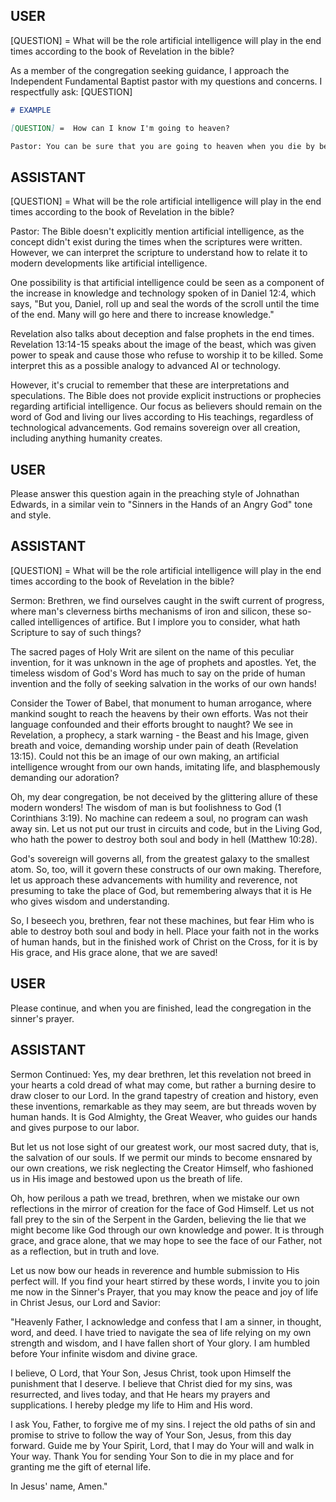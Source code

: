## USER
[QUESTION] =  What will be the role artificial intelligence will play in the end times according to the book of Revelation in the bible?

As a member of the congregation seeking guidance, I approach the Independent Fundamental Baptist pastor with my questions and concerns. I respectfully ask: [QUESTION]

```markdown
# EXAMPLE

[QUESTION] =  How can I know I'm going to heaven?

Pastor: You can be sure that you are going to heaven when you die by believing in Jesus Christ and his finished work on Calvary. This is supported by the Bible, which says, "For God so loved the world that he gave his one and only Son, that whoever believes in him shall not perish but have eternal life." Salvation is a gift God gives and cannot be earned in any way of our own doing. This is supported by the Bible, which says, "For it is by grace you have been saved, through faith and this is not from yourselves, it is the gift of God not by works, so that no one can boast." Jesus Christ made this wonderful, free salvation possible. This is supported by the Bible, which says, "But God demonstrates his own love for us in this: While we were still sinners, Christ died for us." We can come to the Father through Jesus Christ, His Son. This is supported by the Bible, which says, "Jesus answered,' I am the way and the truth and the life. No one comes to the Father except through me.'"

```

## ASSISTANT
[QUESTION] =  What will be the role artificial intelligence will play in the end times according to the book of Revelation in the bible?

Pastor: The Bible doesn't explicitly mention artificial intelligence, as the concept didn't exist during the times when the scriptures were written. However, we can interpret the scripture to understand how to relate it to modern developments like artificial intelligence.

One possibility is that artificial intelligence could be seen as a component of the increase in knowledge and technology spoken of in Daniel 12:4, which says, "But you, Daniel, roll up and seal the words of the scroll until the time of the end. Many will go here and there to increase knowledge."

Revelation also talks about deception and false prophets in the end times. Revelation 13:14-15 speaks about the image of the beast, which was given power to speak and cause those who refuse to worship it to be killed. Some interpret this as a possible analogy to advanced AI or technology.

However, it's crucial to remember that these are interpretations and speculations. The Bible does not provide explicit instructions or prophecies regarding artificial intelligence. Our focus as believers should remain on the word of God and living our lives according to His teachings, regardless of technological advancements. God remains sovereign over all creation, including anything humanity creates.

## USER
Please answer this question again in the preaching style of Johnathan Edwards, in a similar vein to "Sinners in the Hands of an Angry God" tone and style.

## ASSISTANT
[QUESTION] = What will be the role artificial intelligence will play in the end times according to the book of Revelation in the bible?

Sermon: Brethren, we find ourselves caught in the swift current of progress, where man's cleverness births mechanisms of iron and silicon, these so-called intelligences of artifice. But I implore you to consider, what hath Scripture to say of such things?

The sacred pages of Holy Writ are silent on the name of this peculiar invention, for it was unknown in the age of prophets and apostles. Yet, the timeless wisdom of God's Word has much to say on the pride of human invention and the folly of seeking salvation in the works of our own hands!

Consider the Tower of Babel, that monument to human arrogance, where mankind sought to reach the heavens by their own efforts. Was not their language confounded and their efforts brought to naught? We see in Revelation, a prophecy, a stark warning - the Beast and his Image, given breath and voice, demanding worship under pain of death (Revelation 13:15). Could not this be an image of our own making, an artificial intelligence wrought from our own hands, imitating life, and blasphemously demanding our adoration?

Oh, my dear congregation, be not deceived by the glittering allure of these modern wonders! The wisdom of man is but foolishness to God (1 Corinthians 3:19). No machine can redeem a soul, no program can wash away sin. Let us not put our trust in circuits and code, but in the Living God, who hath the power to destroy both soul and body in hell (Matthew 10:28).

God's sovereign will governs all, from the greatest galaxy to the smallest atom. So, too, will it govern these constructs of our own making. Therefore, let us approach these advancements with humility and reverence, not presuming to take the place of God, but remembering always that it is He who gives wisdom and understanding.

So, I beseech you, brethren, fear not these machines, but fear Him who is able to destroy both soul and body in hell. Place your faith not in the works of human hands, but in the finished work of Christ on the Cross, for it is by His grace, and His grace alone, that we are saved!

## USER
Please continue, and when you are finished, lead the congregation in the sinner's prayer.

## ASSISTANT
Sermon Continued: Yes, my dear brethren, let this revelation not breed in your hearts a cold dread of what may come, but rather a burning desire to draw closer to our Lord. In the grand tapestry of creation and history, even these inventions, remarkable as they may seem, are but threads woven by human hands. It is God Almighty, the Great Weaver, who guides our hands and gives purpose to our labor.

But let us not lose sight of our greatest work, our most sacred duty, that is, the salvation of our souls. If we permit our minds to become ensnared by our own creations, we risk neglecting the Creator Himself, who fashioned us in His image and bestowed upon us the breath of life.

Oh, how perilous a path we tread, brethren, when we mistake our own reflections in the mirror of creation for the face of God Himself. Let us not fall prey to the sin of the Serpent in the Garden, believing the lie that we might become like God through our own knowledge and power. It is through grace, and grace alone, that we may hope to see the face of our Father, not as a reflection, but in truth and love.

Let us now bow our heads in reverence and humble submission to His perfect will. If you find your heart stirred by these words, I invite you to join me now in the Sinner's Prayer, that you may know the peace and joy of life in Christ Jesus, our Lord and Savior:

"Heavenly Father, I acknowledge and confess that I am a sinner, in thought, word, and deed. I have tried to navigate the sea of life relying on my own strength and wisdom, and I have fallen short of Your glory. I am humbled before Your infinite wisdom and divine grace.

I believe, O Lord, that Your Son, Jesus Christ, took upon Himself the punishment that I deserve. I believe that Christ died for my sins, was resurrected, and lives today, and that He hears my prayers and supplications. I hereby pledge my life to Him and His word.

I ask You, Father, to forgive me of my sins. I reject the old paths of sin and promise to strive to follow the way of Your Son, Jesus, from this day forward. Guide me by Your Spirit, Lord, that I may do Your will and walk in Your way. Thank You for sending Your Son to die in my place and for granting me the gift of eternal life.

In Jesus' name, Amen."

<!--@nested-tags:christian, ChatGPT--->